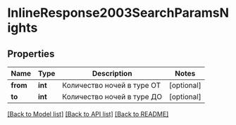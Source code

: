# InlineResponse2003SearchParamsNights

## Properties
Name | Type | Description | Notes
------------ | ------------- | ------------- | -------------
**from** | **int** | Количество ночей в туре ОТ | [optional] 
**to** | **int** | Количество ночей в туре ДО | [optional] 

[[Back to Model list]](../../README.md#documentation-for-models) [[Back to API list]](../../README.md#documentation-for-api-endpoints) [[Back to README]](../../README.md)


